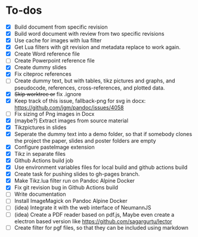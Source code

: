 # To-dos

- [X] Build document from specific revision
- [X] Build word document with review from two specific revisions
- [X] Use cache for images with lua filter
- [X] Get Lua filters with git revision and metadata replace to work again.
- [X] Create Word reference file
- [ ] Create Powerpoint reference file
- [X] Create dummy slides
- [X] Fix citeproc references
- [ ] Create dummy text, but with tables, tikz pictures and graphs, and pseudocode, references, cross-references, and plotted data.
- [X] ~~Skip worktree or~~ fix .ignore
- [X] Keep track of this issue, fallback-png for svg in docx: <https://github.com/jgm/pandoc/issues/4058>
- [ ] Fix sizing of Png images in Docx
- [X] (maybe?) Extract images from source material
- [X] Tikzpictures in slides
- [X] Seperate the dummy text into a demo folder, so that if somebody clones the project the paper, slides and poster folders are empty
- [X] Configure pasteImage extension
- [X] Tikz in separate files
- [X] Github Actions build job
- [X] Use environment variables files for local build and github actions build
- [X] Create task for pushing slides to gh-pages branch.
- [X] Make Tikz.lua filter run on Pandoc Alpine Docker
- [X] Fix git revision bug in Github Actions build
- [ ] Write documentation
- [ ] Install ImageMagick on Pandoc Alpine Docker
- [ ] (idea) Integrate it with the web interface of NeumannJS
- [ ] (idea) Create a PDF reader based on pdf.js, Maybe even create a electron based version like <https://github.com/sagargurtu/lector>
- [ ] Create filter for pgf files, so that they can be included using markdown
